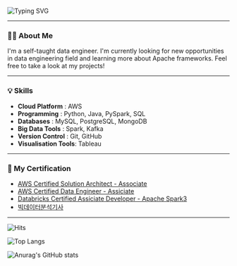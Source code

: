 ![Typing SVG](https://readme-typing-svg.demolab.com?font=Fira+Code&size=25&pause=1000&color=F7F7F7&width=435&lines=+Hi+there%2C+I'm+Seohui!%F0%9F%91%8B)

---

### 🧑‍💻 About Me
I'm a self-taught data engineer. I'm currently looking for new opportunities in data engineering field and learning more about Apache frameworks. Feel free to take a look at my projects!

---

### 💡 Skills
- **Cloud Platform** : AWS
- **Programming** : Python, Java, PySpark, SQL
- **Databases** : MySQL, PostgreSQL, MongoDB
- **Big Data Tools** : Spark, Kafka
- **Version Control** : Git, GitHub
- **Visualisation Tools**: Tableau
  
---

### 📝 My Certification
- [AWS Certified Solution Architect - Associate]()
- [AWS Certified Data Engineer - Assiciate]()
- [Databricks Certified Assiciate Developer - Apache Spark3]()
- [빅데이터분석기사]()
  
---

![Hits](https://hits.seeyoufarm.com/api/count/incr/badge.svg?url=https%3A%2F%2Fgithub.com%2Ftoughcookieseohui&count_bg=%233D6FC8&title_bg=%236D6868&icon=&icon_color=%23E7E7E7&title=Profile+Views&edge_flat=false)

![Top Langs](https://github-readme-stats.vercel.app/api/top-langs/?username=toughcookieseohui)

![Anurag's GitHub stats](https://github-readme-stats.vercel.app/api?username=toughcookieseohui)
